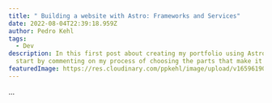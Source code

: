 ```yaml
---
title: " Building a website with Astro: Frameworks and Services"
date: 2022-08-04T22:39:18.959Z
author: Pedro Kehl
tags:
  - Dev
description: In this first post about creating my portfolio using Astro, I'll
  start by commenting on my process of choosing the parts that make it up.
featuredImage: https://res.cloudinary.com/ppkehl/image/upload/v1659619056/sample.jpg
---
```

...